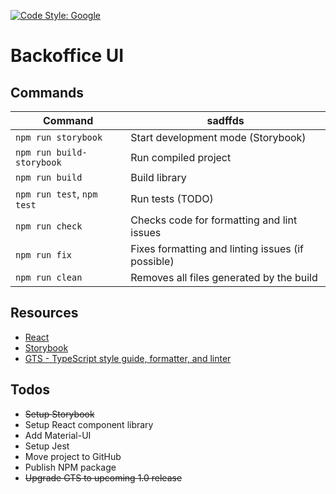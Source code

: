 [![Code Style: Google](https://img.shields.io/badge/code%20style-google-blueviolet.svg)](https://github.com/google/gts)

# Backoffice UI

## Commands

| Command                    | sadffds                                           |
| -------------------------- | ------------------------------------------------- |
| `npm run storybook`        | Start development mode (Storybook)                |
| `npm run build-storybook`  | Run compiled project                              |
| `npm run build`            | Build library                                     |
| `npm run test`, `npm test` | Run tests (TODO)                                  |
| `npm run check`            | Checks code for formatting and lint issues        |
| `npm run fix`              | Fixes formatting and linting issues (if possible) |
| `npm run clean`            | Removes all files generated by the build          |

## Resources

- [React](https://reactjs.org/)
- [Storybook](https://storybook.js.org/)
- [GTS - TypeScript style guide, formatter, and linter](https://github.com/google/gts)

## Todos

- ~~Setup Storybook~~
- Setup React component library
- Add Material-UI
- Setup Jest
- Move project to GitHub
- Publish NPM package
- ~~Upgrade GTS to upcoming 1.0 release~~
